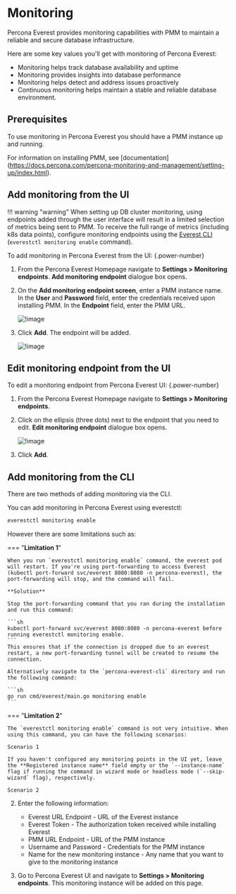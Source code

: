# Monitoring

Percona Everest provides monitoring capabilities with PMM to maintain a reliable and secure database infrastructure.

Here are some key values you'll get with monitoring of Percona Everest:

- Monitoring helps track database availability and uptime
- Monitoring provides insights into database performance
- Monitoring helps detect and address issues proactively
- Continuous monitoring helps maintain a stable and reliable database environment.


## Prerequisites

To use monitoring in Percona Everest you should have a PMM instance up and running.

For information on installing PMM, see [documentation] (https://docs.percona.com/percona-monitoring-and-management/setting-up/index.html).

## Add monitoring from the UI

!!! warning "warning"
    When setting up DB cluster monitoring, using endpoints added through the user interface will result in a limited selection of metrics being sent to PMM. To receive the full range of metrics (including k8s data points), configure monitoring endpoints using the [Everest CLI](../install/installEverestCLI.md) (`everestctl monitoring enable` command).

To add monitoring in Percona Everest from the UI:
{.power-number}

1. From the Percona Everest Homepage navigate to **Settings > Monitoring endpoints**. **Add monitoring endpoint** dialogue box opens.

2. On the **Add monitoring endpoint screen**, enter a PMM instance name. In the **User** and **Password** field, enter the credentials received upon installing PMM. In the **Endpoint** field, enter the PMM URL.

    ![!image](images/everest_add_endpoint.png)

3. Click **Add**. The endpoint will be added.

    ![!image](images/everest_endpoint_added.png)


## Edit monitoring endpoint from the UI

To edit a monitoring endpoint from Percona Everest UI:
{.power-number}

1. From the Percona Everest Homepage navigate to **Settings > Monitoring endpoints**.

2. Click on the ellipsis (three dots) next to the endpoint that you need to edit. **Edit monitoring endpoint** dialogue box opens.

    ![!image](images/everest_endpoint_edit.png)

3. Click **Add**.


## Add monitoring from the CLI

There are two methods of adding monitoring via the CLI.

You can add monitoring in Percona Everest using everestctl:

```sh
everestctl monitoring enable
```
However there are some limitations such as:

=== "**Limitation 1**"

    When you run `everestctl monitoring enable` command, the everest pod will restart. If you're using port-forwarding to access Everest (kubectl port-forward svc/everest 8080:8080 -n percona-everest), the port-forwarding will stop, and the command will fail. 

    **Solution**

    Stop the port-forwarding command that you ran during the installation and run this command: 

    ```sh
    kubectl port-forward svc/everest 8080:8080 -n percona-everest before running everestctl monitoring enable.
    ```
    This ensures that if the connection is dropped due to an everest restart, a new port-forwarding tunnel will be created to resume the connection.

    Alternatively navigate to the `percona-everest-cli` directory and run the following command:

    ```sh
    go run cmd/everest/main.go monitoring enable
    ```

=== "**Limitation 2**"

    The `everestctl monitoring enable` command is not very intuitive. When using this command, you can have the following scenarios:

    Scenario 1

    If you haven't configured any monitoring points in the UI yet, leave the **Registered instance name** field empty or the `--instance-name` flag if running the command in wizard mode or headless mode (`--skip-wizard` flag), respectively.

    Scenario 2


2. Enter the following information:

    - Everest URL Endpoint - URL of the Everest instance
    - Everest Token - The authorization token received while installing Everest
    - PMM URL Endpoint - URL of the PMM instance
    - Username and Password - Credentials for the PMM instance
    - Name for the new monitoring instance - Any name that you want to give to the monitoring instance

3. Go to Percona Everest UI and navigate to **Settings > Monitoring endpoints**. This monitoring instance will be added on this page.










